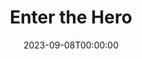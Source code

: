 ---
title: Enter the Hero
date: 2023-09-08T00:00:00
opening_date: 1925-02-24
closing_date:
layout: productions
program:
Theatre: Theatre Jacksonville
cast:
- Mrs. Carey: Annie M. Pratt
- Annie Carey: Isabel Williams
- Ruth Carey: Jessie Cameron
- Harold: W. McL. Christie
crew:
- Director: Marjory Brash
- Stage Setting: Dick Grether
orchestra:
---